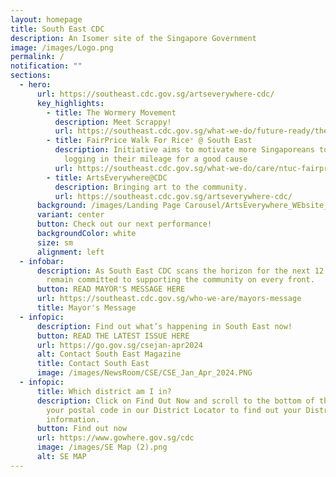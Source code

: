 ```yaml
---
layout: homepage
title: South East CDC
description: An Isomer site of the Singapore Government
image: /images/Logo.png
permalink: /
notification: ""
sections:
  - hero:
      url: https://southeast.cdc.gov.sg/artseverywhere-cdc/
      key_highlights:
        - title: The Wormery Movement
          description: Meet Scrappy!
          url: https://southeast.cdc.gov.sg/what-we-do/future-ready/thewormerymovement/
        - title: FairPrice Walk For Rice⁺ @ South East
          description: Initiative aims to motivate more Singaporeans to walk or run while
            logging in their mileage for a good cause
          url: https://southeast.cdc.gov.sg/what-we-do/care/ntuc-fairprice-walk-for-rice-south-east
        - title: ArtsEverywhere@CDC
          description: Bringing art to the community.
          url: https://southeast.cdc.gov.sg/artseverywhere-cdc/
      background: /images/Landing Page Carousel/ArtsEverywhere_WEbsite_banner.jpg
      variant: center
      button: Check out our next performance!
      backgroundColor: white
      size: sm
      alignment: left
  - infobar:
      description: As South East CDC scans the horizon for the next 12 months, we
        remain committed to supporting the community on every front.
      button: READ MAYOR'S MESSAGE HERE
      url: https://southeast.cdc.gov.sg/who-we-are/mayors-message
      title: Mayor's Message
  - infopic:
      description: Find out what’s happening in South East now!
      button: READ THE LATEST ISSUE HERE
      url: https://go.gov.sg/csejan-apr2024
      alt: Contact South East Magazine
      title: Contact South East
      image: /images/NewsRoom/CSE/CSE_Jan_Apr_2024.PNG
  - infopic:
      title: Which district am I in?
      description: Click on Find Out Now and scroll to the bottom of the page, enter
        your postal code in our District Locator to find out your District's
        information.
      button: Find out now
      url: https://www.gowhere.gov.sg/cdc
      image: /images/SE Map (2).png
      alt: SE MAP
---
```

